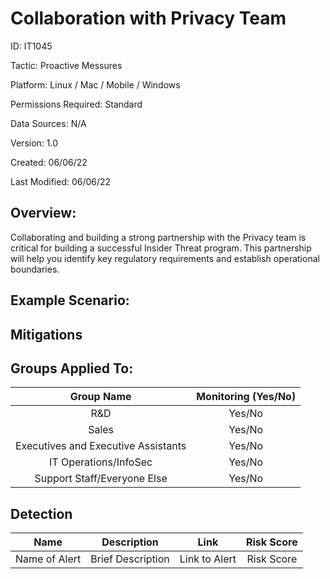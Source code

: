 # **Collaboration with Privacy Team**

ID: IT1045

Tactic: Proactive Messures

Platform: Linux / Mac / Mobile / Windows

Permissions Required: Standard

Data Sources: N/A

Version: 1.0

Created: 06/06/22

Last Modified: 06/06/22


## **Overview:**
Collaborating and building a strong partnership with the Privacy team is critical for building a successful Insider Threat program. This partnership will help you identify key regulatory requirements and establish operational boundaries.

## **Example Scenario:**



## **Mitigations**


## **Groups Applied To:**
| Group Name | Monitoring (Yes/No) |
| :---: | :---:|
| R&D	| Yes/No |
| Sales | Yes/No |
| Executives and Executive Assistants |	Yes/No |
| IT Operations/InfoSec	| Yes/No |
|Support Staff/Everyone Else | Yes/No|

## **Detection**
| Name | Description | Link | Risk Score |
| :---: | :---:|:---: | :---:|
| Name of Alert | Brief Description | Link to Alert | Risk Score|   
